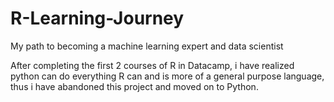 # R-Learning-Journey
My path to becoming a machine learning expert and data scientist

After completing the first 2 courses of R in Datacamp, i have realized python can do everything R can and is more of a general purpose language, thus i have abandoned this project and moved on to Python.
